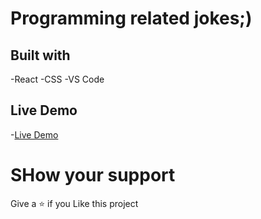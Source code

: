 # Programming related jokes;)

## Built with

-React
-CSS
-VS Code

## Live Demo

-[Live Demo](https://surajbasnet-developer.github.io/ProgrammingJokes)

# SHow your support

Give a ⭐ if you Like this project
